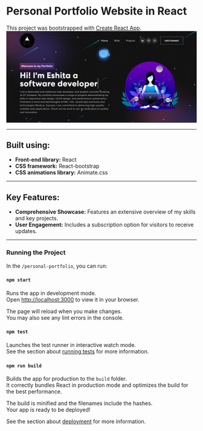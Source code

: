 # Personal Portfolio Website in React

This project was bootstrapped with [Create React App](https://github.com/facebook/create-react-app).
<img width="1266" alt="SS PROJECT" src="src/assets/img/SS PROJECT.png">
<hr>

## Built using:

- **Front-end library:** React
- **CSS framework:** React-bootstrap
- **CSS animations library:** Animate.css
<hr>

## Key Features:

- **Comprehensive Showcase:** Features an extensive overview of my skills and key projects.
- **User Engagement:** Includes a subscription option for visitors to receive updates.

<hr>

### Running the Project

In the `/personal-portfolio`, you can run:

#### `npm start`

Runs the app in development mode.\
Open [http://localhost:3000](http://localhost:3000) to view it in your browser.

The page will reload when you make changes.\
You may also see any lint errors in the console.

#### `npm test`

Launches the test runner in interactive watch mode.\
See the section about [running tests](https://facebook.github.io/create-react-app/docs/running-tests) for more information.

#### `npm run build`

Builds the app for production to the `build` folder.\
It correctly bundles React in production mode and optimizes the build for the best performance.

The build is minified and the filenames include the hashes.\
Your app is ready to be deployed!

See the section about [deployment](https://facebook.github.io/create-react-app/docs/deployment) for more information.

